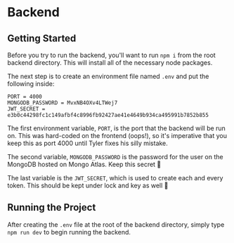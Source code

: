 
# Backend

## Getting Started

Before you try to run the backend, you'll want to run `npm i` from the root backend directory. This will install all of the necessary node packages.

The next step is to create an environment file named `.env` and put the following inside:

```
PORT = 4000
MONGODB_PASSWORD = MvxNB4OXv4LTWej7
JWT_SECRET = e3b0c44298fc1c149afbf4c8996fb92427ae41e4649b934ca495991b7852b855
```

The first environment variable, `PORT`, is the port that the backend will be run on. This was hard-coded on the frontend (oops!), so it's imperative that you keep this as port 4000 until Tyler fixes his silly mistake.

The second variable, `MONGODB_PASSWORD` is the password for the user on the MongoDB hosted on Mongo Atlas. Keep this secret 🤫

The last variable is the `JWT_SECRET`, which is used to create each and every token. This should be kept under lock and key as well 🔐

## Running the Project

After creating the `.env` file at the root of the backend directory, simply type `npm run dev` to begin running the backend.
